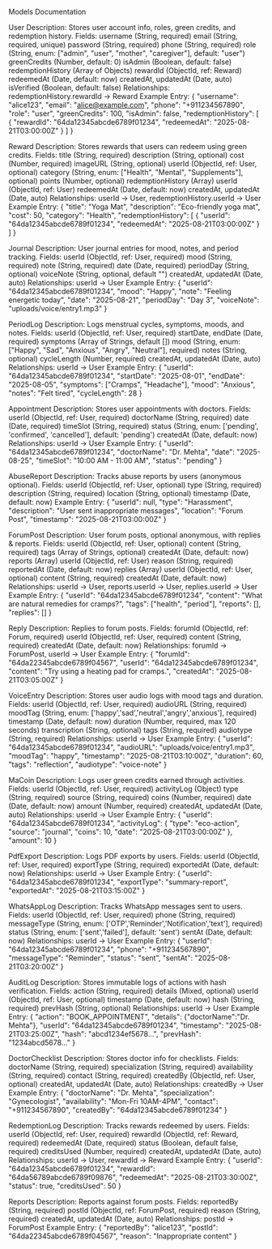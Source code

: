 Models Documentation

User
Description: Stores user account info, roles, green credits, and redemption history.
Fields:
username (String, required)
email (String, required, unique)
password (String, required)
phone (String, required)
role (String, enum: ["admin", "user", "mother", "caregiver"], default: "user")
greenCredits (Number, default: 0)
isAdmin (Boolean, default: false)
redemptionHistory (Array of Objects)
rewardId (ObjectId, ref: Reward)
redeemedAt (Date, default: now)
createdAt, updatedAt (Date, auto)
 isVerified (Boolean, default: false)
Relationships: redemptionHistory.rewardId → Reward
Example Entry:
{
"username": "alice123",
"email": "alice@example.com",
"phone": "+911234567890",
"role": "user",
"greenCredits": 100,
"isAdmin": false,
"redemptionHistory": [
{ "rewardId": "64da12345abcde6789f01234", "redeemedAt": "2025-08-21T03:00:00Z" }
]
}

Reward
Description: Stores rewards that users can redeem using green credits.
Fields:
title (String, required)
description (String, optional)
cost (Number, required)
imageURL (String, optional)
userId (ObjectId, ref: User, optional)
category (String, enum: ["Health", "Mental", "Supplements"], optional)
points (Number, optional)
redemptionHistory (Array)
userId (ObjectId, ref: User)
redeemedAt (Date, default: now)
createdAt, updatedAt (Date, auto)
Relationships: userId → User, redemptionHistory.userId → User
Example Entry:
{
"title": "Yoga Mat",
"description": "Eco-friendly yoga mat",
"cost": 50,
"category": "Health",
"redemptionHistory": [
{ "userId": "64da12345abcde6789f01234", "redeemedAt": "2025-08-21T03:00:00Z" }
]
}

Journal
Description: User journal entries for mood, notes, and period tracking.
Fields:
userId (ObjectId, ref: User, required)
mood (String, required)
note (String, required)
date (Date, required)
periodDay (String, optional)
voiceNote (String, optional, default "")
createdAt, updatedAt (Date, auto)
Relationships: userId → User
Example Entry:
{
"userId": "64da12345abcde6789f01234",
"mood": "Happy",
"note": "Feeling energetic today",
"date": "2025-08-21",
"periodDay": "Day 3",
"voiceNote": "uploads/voice/entry1.mp3"
}

PeriodLog
Description: Logs menstrual cycles, symptoms, moods, and notes.
Fields:
userId (ObjectId, ref: User, required)
startDate, endDate (Date, required)
symptoms (Array of Strings, default [])
mood (String, enum: ["Happy", "Sad", "Anxious", "Angry", "Neutral"], required)
notes (String, optional)
cycleLength (Number, required)
createdAt, updatedAt (Date, auto)
Relationships: userId → User
Example Entry:
{
"userId": "64da12345abcde6789f01234",
"startDate": "2025-08-01",
"endDate": "2025-08-05",
"symptoms": ["Cramps", "Headache"],
"mood": "Anxious",
"notes": "Felt tired",
"cycleLength": 28
}

Appointment
Description: Stores user appointments with doctors.
Fields:
userId (ObjectId, ref: User, required)
doctorName (String, required)
date (Date, required)
timeSlot (String, required)
status (String, enum: ['pending', 'confirmed', 'cancelled'], default: 'pending')
createdAt (Date, default: now)
Relationships: userId → User
Example Entry:
{
"userId": "64da12345abcde6789f01234",
"doctorName": "Dr. Mehta",
"date": "2025-08-25",
"timeSlot": "10:00 AM - 11:00 AM",
"status": "pending"
}

AbuseReport
Description: Tracks abuse reports by users (anonymous optional).
Fields:
userId (ObjectId, ref: User, optional)
type (String, required)
description (String, required)
location (String, optional)
timestamp (Date, default: now)
Example Entry:
{
"userId": null,
"type": "Harassment",
"description": "User sent inappropriate messages",
"location": "Forum Post",
"timestamp": "2025-08-21T03:00:00Z"
}

ForumPost
Description: User forum posts, optional anonymous, with replies & reports.
Fields:
userId (ObjectId, ref: User, optional)
content (String, required)
tags (Array of Strings, optional)
createdAt (Date, default: now)
reports (Array)
userId (ObjectId, ref: User)
reason (String, required)
reportedAt (Date, default: now)
replies (Array)
userId (ObjectId, ref: User, optional)
content (String, required)
createdAt (Date, default: now)
Relationships: userId → User, reports.userId → User, replies.userId → User
Example Entry:
{
"userId": "64da12345abcde6789f01234",
"content": "What are natural remedies for cramps?",
"tags": ["health", "period"],
"reports": [],
"replies": []
}

Reply
Description: Replies to forum posts.
Fields:
forumId (ObjectId, ref: Forum, required)
userId (ObjectId, ref: User, required)
content (String, required)
createdAt (Date, default: now)
Relationships: forumId → ForumPost, userId → User
Example Entry:
{
"forumId": "64da22345abcde6789f04567",
"userId": "64da12345abcde6789f01234",
"content": "Try using a heating pad for cramps.",
"createdAt": "2025-08-21T03:05:00Z"
}

VoiceEntry
Description: Stores user audio logs with mood tags and duration.
Fields:
userId (ObjectId, ref: User, required)
audioURL (String, required)
moodTag (String, enum: ['happy','sad','neutral','angry','anxious'], required)
timestamp (Date, default: now)
duration (Number, required, max 120 seconds)
transcription (String, optional)
tags (String, required)
audiotype (String, required)
Relationships: userId → User
Example Entry:
{
"userId": "64da12345abcde6789f01234",
"audioURL": "uploads/voice/entry1.mp3",
"moodTag": "happy",
"timestamp": "2025-08-21T03:10:00Z",
"duration": 60,
"tags": "reflection",
"audiotype": "voice-note"
}

MaCoin
Description: Logs user green credits earned through activities.
Fields:
userId (ObjectId, ref: User, required)
activityLog (Object)
type (String, required)
source (String, required)
coins (Number, required)
date (Date, default: now)
amount (Number, required)
createdAt, updatedAt (Date, auto)
Relationships: userId → User
Example Entry:
{
"userId": "64da12345abcde6789f01234",
"activityLog": {
"type": "eco-action",
"source": "journal",
"coins": 10,
"date": "2025-08-21T03:00:00Z"
},
"amount": 10
}

PdfExport
Description: Logs PDF exports by users.
Fields:
userId (ObjectId, ref: User, required)
exportType (String, required)
exportedAt (Date, default: now)
Relationships: userId → User
Example Entry:
{
"userId": "64da12345abcde6789f01234",
"exportType": "summary-report",
"exportedAt": "2025-08-21T03:15:00Z"
}

WhatsAppLog
Description: Tracks WhatsApp messages sent to users.
Fields:
userId (ObjectId, ref: User, required)
phone (String, required)
messageType (String, enum: ['OTP','Reminder','Notification','text'], required)
status (String, enum: ['sent','failed'], default: 'sent')
sentAt (Date, default: now)
Relationships: userId → User
Example Entry:
{
"userId": "64da12345abcde6789f01234",
"phone": "+911234567890",
"messageType": "Reminder",
"status": "sent",
"sentAt": "2025-08-21T03:20:00Z"
}

AuditLog
Description: Stores immutable logs of actions with hash verification.
Fields:
action (String, required)
details (Mixed, optional)
userId (ObjectId, ref: User, optional)
timestamp (Date, default: now)
hash (String, required)
prevHash (String, optional)
Relationships: userId → User
Example Entry:
{
"action": "BOOK_APPOINTMENT",
"details": {"doctorName":"Dr. Mehta"},
"userId": "64da12345abcde6789f01234",
"timestamp": "2025-08-21T03:25:00Z",
"hash": "abcd1234ef5678...",
"prevHash": "1234abcd5678..."
}

DoctorChecklist
Description: Stores doctor info for checklists.
Fields:
doctorName (String, required)
specialization (String, required)
availability (String, required)
contact (String, required)
createdBy (ObjectId, ref: User, optional)
createdAt, updatedAt (Date, auto)
Relationships: createdBy → User
Example Entry:
{
"doctorName": "Dr. Mehta",
"specialization": "Gynecologist",
"availability": "Mon-Fri 10AM-4PM",
"contact": "+911234567890",
"createdBy": "64da12345abcde6789f01234"
}

RedemptionLog
Description: Tracks rewards redeemed by users.
Fields:
userId (ObjectId, ref: User, required)
rewardId (ObjectId, ref: Reward, required)
redeemedAt (Date, required)
status (Boolean, default false, required)
creditsUsed (Number, required)
createdAt, updatedAt (Date, auto)
Relationships: userId → User, rewardId → Reward
Example Entry:
{
"userId": "64da12345abcde6789f01234",
"rewardId": "64da56789abcde6789f09876",
"redeemedAt": "2025-08-21T03:30:00Z",
"status": true,
"creditsUsed": 50
}

Reports
Description: Reports against forum posts.
Fields:
reportedBy (String, required)
postId (ObjectId, ref: ForumPost, required)
reason (String, required)
createdAt, updatedAt (Date, auto)
Relationships: postId → ForumPost
Example Entry:
{
"reportedBy": "alice123",
"postId": "64da22345abcde6789f04567",
"reason": "Inappropriate content"
}
